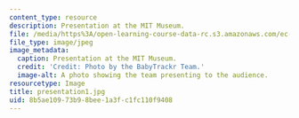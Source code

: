 ```yaml
---
content_type: resource
description: Presentation at the MIT Museum.
file: /media/https%3A/open-learning-course-data-rc.s3.amazonaws.com/ec-710-d-lab-medical-technologies-for-the-developing-world-spring-2010/8b5ae10973b98bee1a3fc1fc110f9408_presentation1.jpg
file_type: image/jpeg
image_metadata:
  caption: Presentation at the MIT Museum.
  credit: 'Credit: Photo by the BabyTrackr Team.'
  image-alt: A photo showing the team presenting to the audience.
resourcetype: Image
title: presentation1.jpg
uid: 8b5ae109-73b9-8bee-1a3f-c1fc110f9408
---
```


